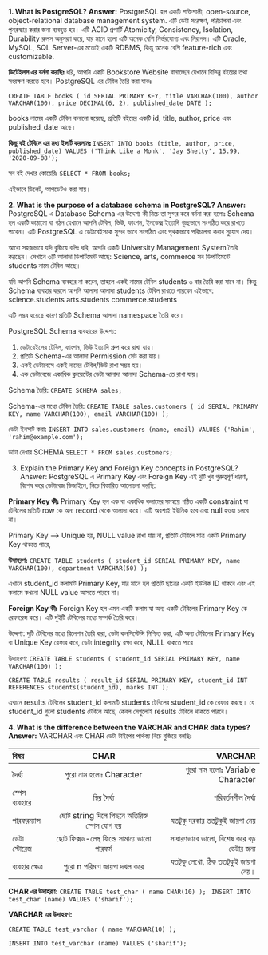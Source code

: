 **1. What is PostgreSQL?**
**Answer:** PostgreSQL হল একটি শক্তিশালী, open-source, object-relational database management system. এটি ডেটা সংরক্ষণ, পরিচালনা এবং পুনরুদ্ধার করার জন্য ব্যবহৃত হয়।
এটি ACID প্রপার্টি  Atomicity, Consistency, Isolation, Durability রুলস অনুসরণ করে, যার মানে হলো এটি অনেক বেশি নির্ভরযোগ্য এবং নিরাপদ।
এটি Oracle, MySQL, SQL Server-এর মতোই একটি RDBMS, কিন্তু অনেক বেশি feature-rich এবং customizable.

**ডিটেইলস এর বর্ননা করছিঃ**
ধরি, আপনি একটি Bookstore Website বানাচ্ছেন যেখানে বিভিন্ন বইয়ের তথ্য সংরক্ষণ করতে হবে।
PostgreSQL এর টেবিল তৈরি করা যাকঃ

`CREATE TABLE books (
    id SERIAL PRIMARY KEY,
    title VARCHAR(100),
    author VARCHAR(100),
    price DECIMAL(6, 2),
    published_date DATE
);`

books নামের একটি টেবিল বানানো হয়েছে, প্রতিটি বইয়ের একটি id, title, author, price এবং published_date আছে।

**কিছু বই টেবিলে এর মধ্য ইন্সার্ট করলামঃ**
`INSERT INTO books (title, author, price, published_date)
VALUES ('Think Like a Monk', 'Jay Shetty', 15.99, '2020-09-08');`

সব বই দেখার কোয়েরিঃ
`SELECT * FROM books;`

এইভাবে ডিলেট, আপডেটও করা যায়।



**2. What is the purpose of a database schema in PostgreSQL?**
**Answer:** PostgreSQL এ Database Schema এর উদ্দেশ্য কী নিচে তা সুন্দর করে বর্ননা করা হলোঃ
Schema হল একটি কাঠামো বা গঠন যেখানে আপনি টেবিল, ভিউ, ফাংশন, ইনডেক্স ইত্যাদি গুচ্ছভাবে সংগঠিত করে রাখতে পারেন। এটি PostgreSQL এ ডেটাবেইসকে সুন্দর ভাবে সংগঠিত এবং পৃথকভাবে পরিচালনা করার সুযোগ দেয়।

আরো সহজভাবে যদি বুজিয়ে বলিঃ 
ধরি, আপনি একটি University Management System তৈরি করছেন। সেখানে ৩টি আলাদা ডিপার্টমেন্ট আছে: Science, arts, commerce সব ডিপার্টমেন্টে students নামে টেবিল আছে।

যদি আপনি Schema ব্যবহার না করেন, তাহলে একই নামের টেবিল students ৩ বার তৈরি করা যাবে না। কিন্তু Schema ব্যবহার করলে আপনি আলাদা আলাদা students টেবিল রাখতে পারবেন এইভাবে: science.students
arts.students commerce.students

এটি সম্ভব হয়েছে কারণ প্রতিটি Schema আলাদা namespace তৈরি করে।

PostgreSQL Schema ব্যবহারের উদ্দেশ্য: 
1. ডেটাবেইসের টেবিল, ফাংশন, ভিউ ইত্যাদি গ্রুপ করে রাখা যায়।
2. প্রতিটি Schema-এর আলাদা Permission সেট করা যায়।
3. একই ডেটাবেসে একই নামের টেবিল/ভিউ রাখা সম্ভব হয়।
4. এক ডেটাবেজে একাধিক ক্লায়েন্টের ডেটা আলাদা আলাদা Schema-তে রাখা যায়।

Schema তৈরি:
`CREATE SCHEMA sales;`

 Schema-এর মধ্যে টেবিল তৈরি:
`CREATE TABLE sales.customers (
    id SERIAL PRIMARY KEY,
    name VARCHAR(100),
    email VARCHAR(100)
);`

ডেটা ইনসার্ট করা:
`INSERT INTO sales.customers (name, email)
VALUES ('Rahim', 'rahim@example.com');`

ডাটা দেখার SCHEMA
`SELECT * FROM sales.customers;`


3. Explain the Primary Key and Foreign Key concepts in PostgreSQL?
   Answer: PostgreSQL এ Primary Key এবং Foreign Key এই দুটি খুব গুরুত্বপূর্ণ ধারণা, বিশেষ করে ডেটাবেজ ডিজাইনে, নিচে বিস্তারিত আলোচনা করছি:

 **Primary Key কীঃ**
 Primary Key হল এক বা একাধিক কলামের সমন্বয়ে গঠিত একটি constraint যা টেবিলের প্রতিটি row কে অন্য record থেকে আলাদা করে। এটি অবশ্যই ইউনিক হবে এবং null হওয়া চলবে না।

Primary Key --> Unique হয়, NULL value রাখা যায় না, প্রতিটি টেবিলে মাত্র একটি Primary Key থাকতে পারে,

**উদাহরণ:**
`CREATE TABLE students (
    student_id SERIAL PRIMARY KEY,
    name VARCHAR(100),
    department VARCHAR(50)
);`


এখানে student_id কলামটি Primary Key, যার মানে হল প্রতিটি ছাত্রের একটি ইউনিক ID থাকবে এবং এই কলামে কখনো NULL value আসতে পারবে না।

**Foreign Key কীঃ**
Foreign Key হল এমন একটি কলাম যা অন্য একটি টেবিলের Primary Key কে রেফারেন্স করে। এটি দুইটি টেবিলের মধ্যে সম্পর্ক তৈরি করে।

উদ্দেশ্য:
দুটি টেবিলের মধ্যে রিলেশন তৈরি করা, ডেটা কনসিস্টেন্সি নিশ্চিত করা, এটি অন্য টেবিলের Primary Key বা Unique Key রেফার করে, ডেটা integrity রক্ষা করে, NULL থাকতে পারে

উদাহরণ:
`CREATE TABLE students (
    student_id SERIAL PRIMARY KEY,
    name VARCHAR(100)
);`


`CREATE TABLE results (
    result_id SERIAL PRIMARY KEY,
    student_id INT REFERENCES students(student_id),
    marks INT
);`

এখানে results টেবিলের student_id কলামটি students টেবিলের student_id কে রেফার করছে। যে student_id গুলো students টেবিলে আছে, কেবল সেগুলোই results টেবিলে থাকতে পারবে।



**4. What is the difference between the VARCHAR and CHAR data types?**
   **Answer:** VARCHAR এবং CHAR ডেটা টাইপের পার্থক্য নিচে বুজিয়ে বলছিঃ
   

| বিষয় | CHAR | VARCHAR |
|:-----------|:------------:|------------:|
| দৈর্ঘ্য     |   পুরো নাম হলোঃ Character    |     পুরো নাম হলোঃ Variable Character  |
| স্পেস ব্যবহারে     |  স্থির দৈর্ঘ্য     |     পরিবর্তনশীল দৈর্ঘ্য  |
| পারফরম্যান্স     |   ছোট string দিলে পিছনে অতিরিক্ত স্পেস যোগ হয়     |    যতটুকু দরকার ততটুকুই জায়গা নেয়  |
| ডেটা স্টোরেজ     |   ছোট ফিক্সড-লেন্থ ফিল্ডে সামান্য ভালো পারফর্ম     |     সাধারণভাবে ভালো, বিশেষ করে বড় ডেটার জন্য  |
| ব্যবহার ক্ষেত্র     |   পুরো n পরিমাণ জায়গা দখল করে     |     যতটুকু লেখো, ঠিক ততটুকুই জায়গা নেয়।  |



**CHAR এর উদাহরণ:**
`CREATE TABLE test_char (
    name CHAR(10)
);
`
`INSERT INTO test_char (name) VALUES ('sharif');`

**VARCHAR এর উদাহরণ:**

`CREATE TABLE test_varchar (
    name VARCHAR(10)
);`

`INSERT INTO test_varchar (name) VALUES ('sharif');`

